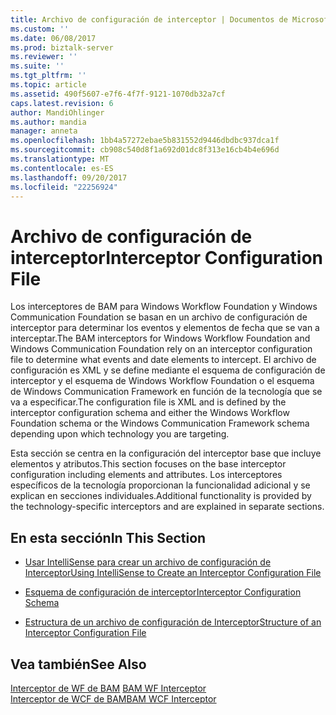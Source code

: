 ```yaml
---
title: Archivo de configuración de interceptor | Documentos de Microsoft
ms.custom: ''
ms.date: 06/08/2017
ms.prod: biztalk-server
ms.reviewer: ''
ms.suite: ''
ms.tgt_pltfrm: ''
ms.topic: article
ms.assetid: 490f5607-e7f6-4f7f-9121-1070db32a7cf
caps.latest.revision: 6
author: MandiOhlinger
ms.author: mandia
manager: anneta
ms.openlocfilehash: 1bb4a57272ebae5b831552d9446dbdbc937dca1f
ms.sourcegitcommit: cb908c540d8f1a692d01dc8f313e16cb4b4e696d
ms.translationtype: MT
ms.contentlocale: es-ES
ms.lasthandoff: 09/20/2017
ms.locfileid: "22256924"
---
```

# <a name="interceptor-configuration-file"></a><span data-ttu-id="3d720-102">Archivo de configuración de interceptor</span><span class="sxs-lookup"><span data-stu-id="3d720-102">Interceptor Configuration File</span></span>
<span data-ttu-id="3d720-103">Los interceptores de BAM para Windows Workflow Foundation y Windows Communication Foundation se basan en un archivo de configuración de interceptor para determinar los eventos y elementos de fecha que se van a interceptar.</span><span class="sxs-lookup"><span data-stu-id="3d720-103">The BAM interceptors for Windows Workflow Foundation and Windows Communication Foundation rely on an interceptor configuration file to determine what events and date elements to intercept.</span></span> <span data-ttu-id="3d720-104">El archivo de configuración es XML y se define mediante el esquema de configuración de interceptor y el esquema de Windows Workflow Foundation o el esquema de Windows Communication Framework en función de la tecnología que se va a especificar.</span><span class="sxs-lookup"><span data-stu-id="3d720-104">The configuration file is XML and is defined by the interceptor configuration schema and either the Windows Workflow Foundation schema or the Windows Communication Framework schema depending upon which technology you are targeting.</span></span>  
  
 <span data-ttu-id="3d720-105">Esta sección se centra en la configuración del interceptor base que incluye elementos y atributos.</span><span class="sxs-lookup"><span data-stu-id="3d720-105">This section focuses on the base interceptor configuration including elements and attributes.</span></span> <span data-ttu-id="3d720-106">Los interceptores específicos de la tecnología proporcionan la funcionalidad adicional y se explican en secciones individuales.</span><span class="sxs-lookup"><span data-stu-id="3d720-106">Additional functionality is provided by the technology-specific interceptors and are explained in separate sections.</span></span>  
  
## <a name="in-this-section"></a><span data-ttu-id="3d720-107">En esta sección</span><span class="sxs-lookup"><span data-stu-id="3d720-107">In This Section</span></span>  
  
-   [<span data-ttu-id="3d720-108">Usar IntelliSense para crear un archivo de configuración de Interceptor</span><span class="sxs-lookup"><span data-stu-id="3d720-108">Using IntelliSense to Create an Interceptor Configuration File</span></span>](../core/using-intellisense-to-create-an-interceptor-configuration-file.md)  
  
-   [<span data-ttu-id="3d720-109">Esquema de configuración de interceptor</span><span class="sxs-lookup"><span data-stu-id="3d720-109">Interceptor Configuration Schema</span></span>](../core/interceptor-configuration-schema.md)  
  
-   [<span data-ttu-id="3d720-110">Estructura de un archivo de configuración de Interceptor</span><span class="sxs-lookup"><span data-stu-id="3d720-110">Structure of an Interceptor Configuration File</span></span>](../core/structure-of-an-interceptor-configuration-file.md)  
  
## <a name="see-also"></a><span data-ttu-id="3d720-111">Vea también</span><span class="sxs-lookup"><span data-stu-id="3d720-111">See Also</span></span>  
 <span data-ttu-id="3d720-112">[Interceptor de WF de BAM](../core/bam-wf-interceptor.md) </span><span class="sxs-lookup"><span data-stu-id="3d720-112">[BAM WF Interceptor](../core/bam-wf-interceptor.md) </span></span>  
 [<span data-ttu-id="3d720-113">Interceptor de WCF de BAM</span><span class="sxs-lookup"><span data-stu-id="3d720-113">BAM WCF Interceptor</span></span>](../core/bam-wcf-interceptor.md)